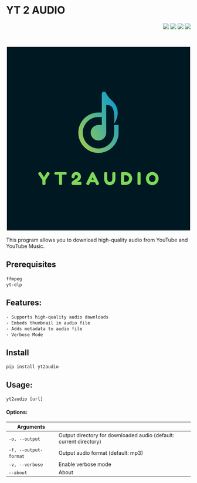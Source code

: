 # YT 2 AUDIO

<p align="right">
  <img src="https://img.shields.io/pypi/l/yt2audio"/>
  <img src="https://img.shields.io/pypi/pyversions/yt2audio"/>
  <img src="https://img.shields.io/pypi/wheel/yt2audio"/>
  <img src="https://img.shields.io/pypi/v/yt2audio"/>
</p>

<br>

<p align="center">
  <img src="https://github.com/isuruwa/YT2AUDIO/blob/main/docs/images/YT2AUDIO.png">
</p>
  
This program allows you to download high-quality audio from YouTube and YouTube Music.
 
## Prerequisites
```
ffmpeg
yt-dlp
```
## Features:
    - Supports high-quality audio downloads
    - Embeds thumbnail in audio file
    - Adds metadata to audio file
    - Verbose Mode
## Install
```
pip install yt2audio
```
## Usage: 
```
yt2audio [url]
```

#### Options:  
| Arguments             |                                                                     |
|-----------------------|---------------------------------------------------------------------|
| `-o, --output`        | Output directory for downloaded audio (default: current directory)  |
| `-f, --output-format` | Output audio format (default: mp3)                                  |
| `-v, --verbose`       | Enable verbose mode                                                 |
| `--about`             | About                                                               |
